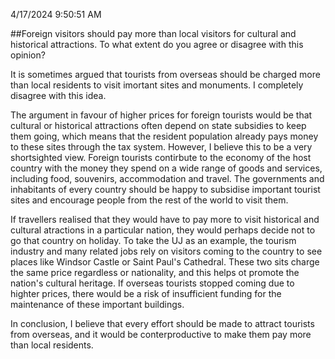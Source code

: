 4/17/2024 9:50:51 AM 

##Foreign visitors should pay more than local visitors for cultural and historical attractions. To what extent do you agree or disagree with this opinion?

It is sometimes argued that tourists from overseas should be charged more than local residents to visit imortant sites and monuments. I completely disagree with this idea.

The argument in favour of higher prices for foreign tourists would be that cultural or historical attractions often depend on state subsidies to keep them going, which means that the resident population already pays money to these sites through the tax system. However, I believe this to be a very shortsighted view. Foreign tourists contirbute to the economy of the host country with the money they spend on a wide range of goods and services, including food, souvenirs, accommodation and travel. The governments and inhabitants of every country should be happy to subsidise important tourist sites and encourage people from the rest of the world to visit them.

If travellers realised that they would have to pay more to visit historical and cultural atractions in a particular nation, they would perhaps decide not to go that country on holiday. To take the UJ as an example, the tourism industry and many related jobs rely on visitors coming to the country to see places like Windsor Castle or Saint Paul's Cathedral. These two sits charge the same price regardless or nationality, and this helps ot promote the nation's cultural heritage. If overseas tourists stopped coming due to highter prices, there would be a risk of insufficient funding for the maintenance of these important buildings.

In conclusion, I believe that every effort should be made to attract tourists from overseas, and it would be conterproductive to make them pay more than local residents.
